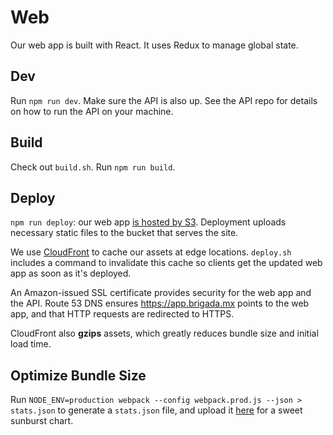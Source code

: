 # Web
Our web app is built with React. It uses Redux to manage global state.


## Dev
Run `npm run dev`. Make sure the API is also up. See the API repo for details on how to run the API on your machine.


## Build
Check out `build.sh`. Run `npm run build`.


## Deploy
`npm run deploy`: our web app [is hosted by S3](https://docs.aws.amazon.com/AmazonS3/latest/dev/website-hosting-custom-domain-walkthrough.html). Deployment uploads necessary static files to the bucket that serves the site.

We use [CloudFront](https://console.aws.amazon.com/cloudfront/home?region=us-west-2#) to cache our assets at edge locations. `deploy.sh` includes a command to invalidate this cache so clients get the updated web app as soon as it's deployed.

An Amazon-issued SSL certificate provides security for the web app and the API.
Route 53 DNS ensures <https://app.brigada.mx> points to the web app, and that HTTP requests are redirected to HTTPS.

CloudFront also __gzips__ assets, which greatly reduces bundle size and initial load time.


## Optimize Bundle Size
Run `NODE_ENV=production webpack --config webpack.prod.js --json > stats.json` to generate a `stats.json` file, and upload it [here](https://chrisbateman.github.io/webpack-visualizer/) for a sweet sunburst chart.
